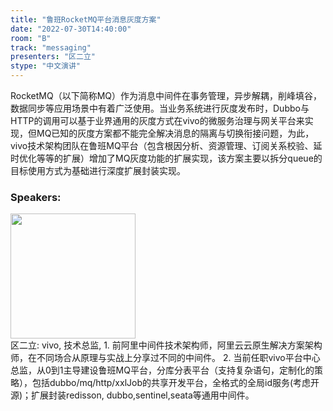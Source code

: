 ```yaml
---
title: "鲁班RocketMQ平台消息灰度方案"
date: "2022-07-30T14:40:00"
room: "B"
track: "messaging"
presenters: "区二立"
stype: "中文演讲"
---
```

RocketMQ（以下简称MQ）作为消息中间件在事务管理，异步解耦，削峰填谷，数据同步等应用场景中有着广泛使用。当业务系统进行灰度发布时，Dubbo与HTTP的调用可以基于业界通用的灰度方式在vivo的微服务治理与网关平台来实现，但MQ已知的灰度方案都不能完全解决消息的隔离与切换衔接问题，为此，vivo技术架构团队在鲁班MQ平台（包含根因分析、资源管理、订阅关系校验、延时优化等等的扩展）增加了MQ灰度功能的扩展实现，该方案主要以拆分queue的目标使用方式为基础进行深度扩展封装实现。
 ### Speakers: 
 <img src="images/speaker/1128.png" width="200" /><br>区二立: vivo, 技术总监, 1. 前阿里中间件技术架构师，阿里云云原生解决方案架构师，在不同场合从原理与实战上分享过不同的中间件。
2. 当前任职vivo平台中心总监，从0到1主导建设鲁班MQ平台，分库分表平台（支持复杂语句，定制化的策略），包括dubbo/mq/http/xxlJob的共享开发平台，全格式的全局id服务(考虑开源)；扩展封装redisson, dubbo,sentinel,seata等通用中间件。

 